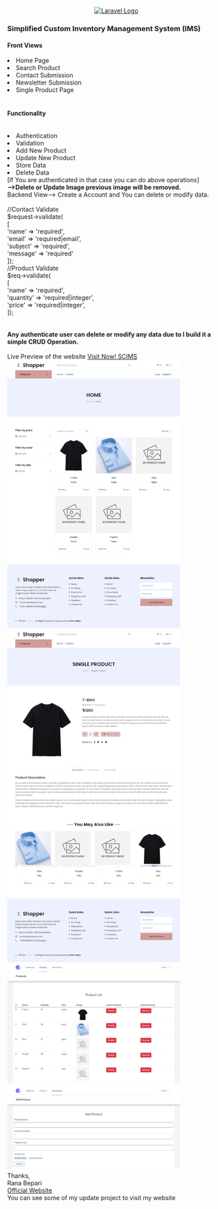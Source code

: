 <p align="center"><a href="https://laravel.com" target="_blank"><img src="https://raw.githubusercontent.com/laravel/art/master/logo-lockup/5%20SVG/2%20CMYK/1%20Full%20Color/laravel-logolockup-cmyk-red.svg" width="400" alt="Laravel Logo"></a></p>

<h3> Simplified Custom Inventory Management System (IMS) </h3>
 
<h4>Front Views</h4>
<li>Home Page</li>
<li>Search Product</li>
<li>Contact Submission</li>
<li>Newsletter Submission</li>
<li>Single Product Page</li>
<br>
<p> <h4>Functionality </h4><br>
<li>Authentication</li>
<li>Validation</li>
<li>Add New Product</li>
<li>Update New Product</li>
<li>Store Data</li>
<li>Delete Data</li>
[If You are authenticated in that case you can do above operations] <br>
<strong> -->Delete or Update Image previous image will be removed. </strong>
<br>
Backend View--> Create a Account and You can delete or modify data. <br>

<br>
    //Contact Validate 
    <br>
    $request->validate( <br>
                [<br>
                    'name'  =>  'required', <br>
                    'email' => 'required|email',<br>
                    'subject' => 'required',<br>
                    'message' => 'required'<br>
                ]);<br>
                //Product Validate<br>
     $req->validate(<br>
            [<br>
                'name'  =>  'required',<br>
                'quantity' => 'required|integer',<br>
                'price' => 'required|integer',<br>
            ]);<br>
<br><br>
 <strong>Any authenticate user can delete or modify any data due to I build it a simple CRUD Operation.</strong> <br><br>
Live Preview of the website <a href="https://sample3.ranasvc.com">Visit Now! SCIMS</a> <br>

<img src="screenshots/screenshot_x1.png" width="400px">
<img src="screenshots/screenshot_x2.png" width="400px">
<img src="screenshots/screenshot_x3.png" width="400px">
<img src="screenshots/screenshot_x4.png" width="400px">

<br>
Thanks,<br>
Rana Bepari<br>
<a href="https://ranasvc.com">Official Website</a> <br> You can see some of my update project to visit my website
 </p>
